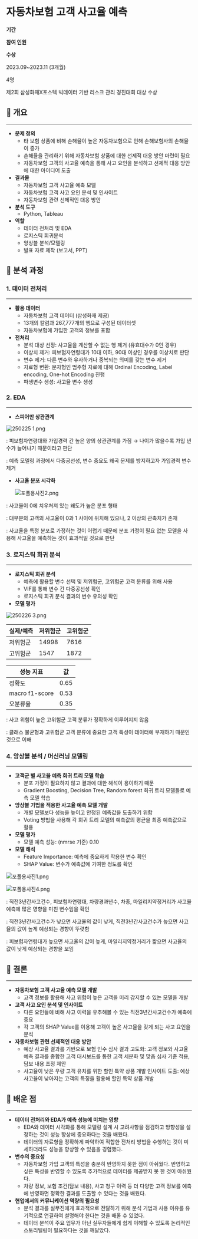 # 자동차보험 고객 사고율 예측

**기간**

**참여 인원**

**수상**

2023.09~2023.11 (3개월)

4명

제2회 삼성화재X포스텍 빅데이터 기반 리스크 관리 경진대회 대상 수상

## 📌 개요

---

- **문제 정의**
    - 타 보험 상품에 비해 손해율이 높은 자동차보험으로 인해 손해보험사의 손해율이 증가
    - 손해율을 관리하기 위해 자동차보험 상품에 대한 선제적 대응 방안 마련이 필요
    - 자동차보험 고객의 사고율 예측을 통해 사고 요인을 분석하고 선제적 대응 방안에 대한 아이디어 도출
- **결과물**
    - 자동차보험 고객 사고율 예측 모델
    - 자동차보험 고객 사고 요인 분석 및 인사이트
    - 자동차보험 관련 선제적인 대응 방안
- **분석 도구**
    - Python, Tableau
- **역할**
    - 데이터 전처리 및 EDA
    - 로지스틱 회귀분석
    - 앙상블 분석/모델링
    - 발표 자료 제작 (보고서, PPT)

## 📌 분석 과정

### 1. 데이터 전처리

---

- **활용 데이터**
    - 자동차보험 고객 데이터 (삼성화재 제공)
    - 13개의 칼럼과 267,777개의 행으로 구성된 데이터셋
    - 자동차보험에 가입한 고객의 정보를 포함
- **전처리**
    - 분석 대상 선정: 사고율을 계산할 수 없는 행 제거 (유효대수가 0인 경우)
    - 이상치 제거: 피보험자연령대가 10대 이하, 90대 이상인 경우를 이상치로 판단
    - 변수 제거: 다른 변수와 유사하거나 중복되는 의미를 갖는 변수 제거
    - 자료형 변환: 문자형인 범주형 자료에 대해 Ordinal Encoding, Label encoding, One-hot Encoding 진행
    - 파생변수 생성: 사고율 변수 생성

### 2. EDA

---

- **스피어만 상관관계**

![250225 1.png](250225_1.png)

: 피보험자연령대와 가입경력 간 높은 양의 상관관계를 가짐 → 나이가 많을수록 가입 년수가 늘어나기 때문이라고 판단

: 예측 모델링 과정에서 다중공선성, 변수 중요도 왜곡 문제를 방지하고자 가입경력 변수 제거

- **사고율 분포 시각화**
    
    ![포폴용사진2.png](%ED%8F%AC%ED%8F%B4%EC%9A%A9%EC%82%AC%EC%A7%842.png)
    

: 사고율이 0에 치우쳐져 있는 왜도가 높은 분포 형태

: 대부분의 고객의 사고율이 0과 1 사이에 위치해 있으나, 2 이상의 관측치가 존재 

: 사고율을 특정 분포로 가정하는 것이 어렵기 때문에 분포 가정이 필요 없는 모델을 사용해 사고율을 예측하는 것이 효과적일 것으로 판단

### 3. 로지스틱 회귀 분석

---

- **로지스틱 회귀 분석**
    - 예측에 활용할 변수 선택 및 저위험군, 고위험군 고객 분류를 위해 사용
    - VIF를 통해 변수 간 다중공선성 확인
    - 로지스틱 회귀 분석 결과의 변수 유의성 확인
- **모델 평가**

![250226 3.png](250226_3.png)

| 실제/예측 | 저위험군 | 고위험군 |
| --- | --- | --- |
| 저위험군 | 14998 | 7616 |
| 고위험군 | 1547 | 1872 |

| 성능 지표 | 값 |
| --- | --- |
| 정확도 | 0.65 |
| macro f1-score | 0.53 |
| 오분류율 | 0.35 |

: 사고 위험이 높은 고위험군 고객 분류가 정확하게 이루어지지 않음

: 클래스 불균형과 고위험군 고객 분류에 중요한 고객 특성이 데이터에 부재하기 때문인 것으로 이해

### 4. 앙상블 분석 / 머신러닝 모델링

---

- **고객군 별 사고율 예측 회귀 트리 모델 학습**
    - 분포 가정이 필요하지 않고 결과에 대한 해석이 용이하기 때문
    - Gradient Boosting, Decision Tree, Random forest 회귀 트리 모델들로 예측 모델 학습
- **앙상블 기법을 적용한 사고율 예측 모델 개발**
    - 개별 모델보다 성능을 높이고 안정된 예측값을 도출하기 위함
    - Voting 방법을 사용해 각 회귀 트리 모델의 예측값의 평균을 최종 예측값으로 활용
- **모델 평가**
    - 모델 예측 성능: (nmrse 기준) 0.10
- **모델 해석**
    - Feature Importance: 예측에 중요하게 작용한 변수 확인
    - SHAP Value: 변수가 예측값에 기여한 정도를 확인

![포폴용사진1.png](%ED%8F%AC%ED%8F%B4%EC%9A%A9%EC%82%AC%EC%A7%841.png)

![포폴용사진4.png](%ED%8F%AC%ED%8F%B4%EC%9A%A9%EC%82%AC%EC%A7%844.png)

: 직전3년간사고건수, 피보험자연령대, 차량경과년수, 차종, 마일리지약정거리가 사고율 예측에 많은 영향을 미친 변수임을 확인

: 직전3년간사고건수가 낮으면 사고율의 값이 낮게, 직전3년간사고건수가 높으면 사고율의 값이 높게 예상되는 경향이 뚜렷함

: 피보험자연령대가 높으면 사고율의 값이 높게, 마일리지약정거리가 짧으면 사고율의 값이 낮게 예상되는 경향을 보임

## 📌 결론

---

- **자동차보험 고객 사고율 예측 모델 개발**
    - 고객 정보를 활용해 사고 위험이 높은 고객을 미리 감지할 수 있는 모델을 개발
- **고객 사고 요인 분석 및 인사이트**
    - 다른 요인들에 비해 사고 이력을 유추해볼 수 있는 직전3년간사고건수가 예측에 중요
    - 각 고객의 SHAP Value를 이용해 고객이 높은 사고율을 갖게 되는 사고 요인을 분석
- **자동차보험 관련 선제적인 대응 방안**
    - 예상 사고율 결과를 기반으로 보험 인수 심사 결과 고도화: 고객 정보와 사고율 예측 결과를 종합한 고객 대시보드를 통한 고객 세분화 및 맞춤 심사 기준 적용, 담보 내용 조정 제안
    - 사고율이 낮은 우량 고객 유치를 위한 할인 특약 상품 개발 인사이트 도출: 예상 사고율이 낮아지는 고객의 특징을 활용해 할인 특약 상품 개발

## 📌 배운 점

---

- **데이터 전처리와 EDA가 예측 성능에 미치는 영향**
    - EDA와 데이터 시각화를 통해 모델링 설계 시 고려사항을 점검하고 방향성을 설정하는 것이 성능 향상에 중요하다는 것을 배웠다.
    - 데이터의 자료형을 정확하게 파악하여 적합한 전처리 방법을 수행하는 것이 미세하더라도 성능을 향상할 수 있음을 경험했다.
- **변수의 중요성**
    - 자동차보험 가입 고객의 특성을 충분히 반영하지 못한 점이 아쉬웠다. 반영하고 싶은 특성을 반영할 수 있도록 추가적으로 데이터를 제공받지 못 한 것이 아쉬웠다.
    - 차량 정보, 보험 조건(담보 내용), 사고 청구 이력 등 더 다양한 고객 정보를 예측에 반영하면 정확한 결과를 도출할 수 있다는 것을 배웠다.
- **현업에서의 커뮤니케이션 역량의 필요성**
    - 분석 결과를 실무진에게 효과적으로 전달하기 위해 분석 기법과 사용 이유를 유기적으로 연결하여 설명해야 한다는 것을 배울 수 있었다.
    - 데이터 분석이 주요 업무가 아닌 실무자들에게 쉽게 이해할 수 있도록 논리적인 스토리텔링이 필요하다는 것을 깨달았다.